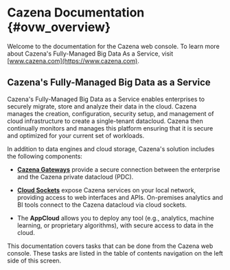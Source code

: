 
# Cazena Documentation {#ovw_overview}

Welcome to the documentation for the Cazena web console. To learn more about Cazena's Fully-Managed Big Data As a Service, visit [www.cazena.com](https://www.cazena.com).

## Cazena's Fully-Managed Big Data as a Service 

Cazena's Fully-Managed Big Data as a Service enables enterprises to securely migrate, store and analyze their data in the cloud. Cazena manages the creation, configuration, security setup, and management of cloud infrastructure to create a single-tenant datacloud. Cazena then continually monitors and manages this platform ensuring that it is secure and optimized for your current set of workloads.

In addition to data engines and cloud storage, Cazena's solution includes the following components:

* [__Cazena Gateways__](#cgw_cazena_gateway) provide a secure connection between the enterprise and the Cazena private datacloud (PDC). 

* [__Cloud Sockets__](#cloud_sockets) expose Cazena services on your local network, providing access to web interfaces  and APIs. On-premises analytics and BI tools connect to the Cazena datacloud via cloud sockets.

* The __AppCloud__ allows you to deploy any tool (e.g., analytics, machine learning, or proprietary algorithms), with secure access to data in the cloud.

This documentation covers tasks that can be done from the Cazena web console. These tasks are listed in the table of contents navigation on the left side of this screen.
